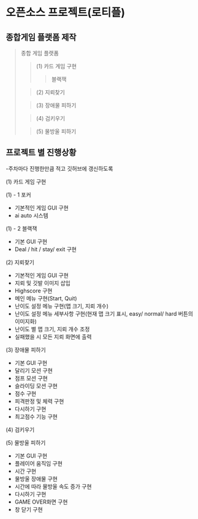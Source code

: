 # 오픈소스 프로젝트(로티플)

## 종합게임 플랫폼  제작


> 종합 게임 플랫폼
> > (1) 카드 게임 구현
> >> 블랙잭
> 
> > (2) 지뢰찾기
>
> > (3) 장애물 피하기
>
> > (4) 검키우기
>
> > (5) 물방울 피하기
>

## 프로젝트 별 진행상황

-주차마다 진행한만큼 적고 깃허브에 갱신하도록

(1) 카드 게임 구현

(1) - 1 포커
- 기본적인 게임 GUI 구현
- ai auto 시스템

(1) - 2 블랙잭
- 기본 GUI 구현
- Deal / hit / stay/ exit 구현

(2) 지뢰찾기

- 기본적인 게임 GUI 구현
- 지뢰 및 깃발 이미지 삽입
- Highscore 구현
- 메인 메뉴 구현(Start, Quit)
- 난이도 설정 메뉴 구현(맵 크기, 지뢰 개수)
- 난이도 설정 메뉴 세부사항 구현(현재 맵 크기 표시, easy/ normal/ hard 버튼의 이미지화)
- 난이도 별 맵 크기, 지뢰 개수 조정
- 실패했을 시 모든 지뢰 화면에 출력

(3) 장애물 피하기

- 기본 GUI 구현
- 달리기 모션 구현
- 점프 모션 구현 
- 슬라이딩 모션 구현 
- 점수 구현 
- 피격판정 및 체력 구현
- 다시하기 구현 
- 최고점수 기능 구현 

(4) 검키우기

(5) 물방울 피하기
- 기본 GUI 구현
- 플레이어 움직임 구현
- 시간 구현
- 물방울 장애물 구현
- 시간에 따라 물방울 속도 증가 구현
- 다시하기 구현
- GAME OVER화면 구현
- 창 닫기 구현
